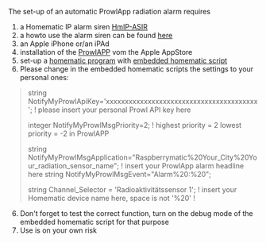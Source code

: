 The set-up of an automatic ProwlApp radiation alarm requires

1. a Homematic IP alarm siren [HmIP-ASIR](https://de.elv.com/elv-homematic-ip-arr-bausatz-alarmsirene-hmip-asir-fuer-smart-home-hausautomation-151232)
2. a howto use the alarm siren can be found [here](https://technikkram.net/blog/2017/08/22/problemloesung-homematic-ip-alarmsirene-an-einer-ccu2-oder-raspberrymatic-betreiben/)
3. an Apple iPhone or/an iPAd
4. installation of the [ProwlAPP](https://apps.apple.com/de/app/prowl-easy-push-notifications/id320876271) vom the Apple AppStore
5. set-up a [homematic program](./Homematic_proogram_definition.png) with [embedded homematic script](./Prowl_radioactivity_alarm.hmscr)
6. Please change in the embedded homematic scripts the settings to your personal ones:

> string NotifyMyProwlApiKey='xxxxxxxxxxxxxxxxxxxxxxxxxxxxxxxxxxxxxxxx';                          ! please insert your personal Prowl API key here
> 
> integer NotifyMyProwlMsgPriority=2;                                                             ! highest priority = 2 lowest priority = -2 in ProwlAPP
> 
> string NotifyMyProwlMsgApplication="Raspberrymatic%20Your_City%20Your_radiation_sensor_name";   ! insert your ProwlApp alarm headline here 
> string NotifyMyProwlMsgEvent="Alarm%20:%20";
> 
> 
> string Channel_Selector = 'Radioaktivitätssensor 1';                                            ! insert your Homematic device name here, space is not '%20' !

 
6. Don't forget to test the correct function, turn on the debug mode of the embedded homematic script for that purpose
7. Use is on your own risk